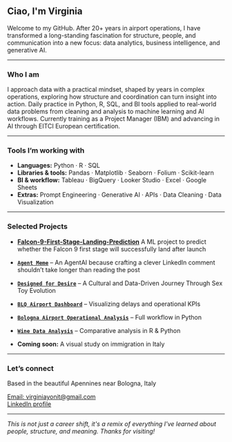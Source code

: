 ## Ciao, I'm Virginia

Welcome to my GitHub. After 20+ years in airport operations, I have transformed a long-standing fascination for structure, people, and communication into a new focus: data analytics, business intelligence, and generative AI.

---

### Who I am

I approach data with a practical mindset, shaped by years in complex operations, exploring how structure and coordination can turn insight into action.
Daily practice in Python, R, SQL, and BI tools applied to real-world data problems from cleaning and analysis to machine learning and AI workflows.
Currently training as a Project Manager (IBM) and advancing in AI through EITCI European certification. 

---

### Tools I’m working with

- **Languages:** Python · R · SQL  
- **Libraries & tools:** Pandas · Matplotlib · Seaborn · Folium  · Scikit-learn   
- **BI & workflow:** Tableau · BigQuery · Looker Studio · Excel · Google Sheets  
- **Extras:** Prompt Engineering · Generative AI · APIs · Data Cleaning · Data Visualization

---

### Selected Projects

- **[Falcon-9-First-Stage-Landing-Prediction](https://github.com/VirginiaYonit/Falcon-9-First-Stage-Landing-Prediction)** A ML project to predict whether the Falcon 9 first stage will successfully land after launch
- **[`Agent Meme`](https://github.com/VirginiaYonit/Agent-Meme)** – An AgentAI because crafting a clever LinkedIn comment shouldn’t take longer than reading the post
- **[`Designed for Desire`](https://github.com/VirginiaYonit/Designed-for-Desire)** – A Cultural and Data-Driven Journey Through Sex Toy Evolution 
- **[`BLQ Airport Dashboard`](https://github.com/VirginiaYonit/BLQ-Dashboard)** – Visualizing delays and operational KPIs  
- **[`Bologna Airport Operational Analysis`](https://github.com/VirginiaYonit/Bologna_Airport_Operational_Analysis)** – Full workflow in Python  
- **[`Wine Data Analysis`](https://github.com/VirginiaYonit/wine_data_analysis)** – Comparative analysis in R & Python  

- **Coming soon:** A visual study on immigration in Italy

---

### Let’s connect

Based in the beautiful Apennines near Bologna, Italy

[Email: virginiayonit@gmail.com](mailto:virginiayonit@gmail.com)  
[LinkedIn profile](https://www.linkedin.com/in/virginia-levy-abulafia)

---

*This is not just a career shift, it's a remix of everything I've learned about people, structure, and meaning. Thanks for visiting!*


